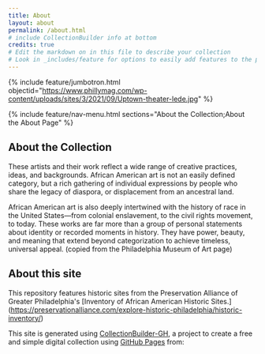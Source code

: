 ```yaml
---
title: About
layout: about
permalink: /about.html
# include CollectionBuilder info at bottom
credits: true
# Edit the markdown on in this file to describe your collection
# Look in _includes/feature for options to easily add features to the page
---
```


{% include feature/jumbotron.html objectid="https://www.phillymag.com/wp-content/uploads/sites/3/2021/09/Uptown-theater-lede.jpg" %}

{% include feature/nav-menu.html sections="About the Collection;About the About Page" %}

## About the Collection

These artists and their work reflect a wide range of creative practices, ideas, and backgrounds. African American art is not an easily defined category, but a rich gathering of individual expressions by people who share the legacy of diaspora, or displacement from an ancestral land.

African American art is also deeply intertwined with the history of race in the United States—from colonial enslavement, to the civil rights movement, to today. These works are far more than a group of personal statements about identity or recorded moments in history. They have power, beauty, and meaning that extend beyond categorization to achieve timeless, universal appeal.
		(copied from the Philadelphia Museum of Art page)


## About this site
This repository features historic sites from the Preservation Alliance of Greater Philadelphia's [Inventory of African American Historic Sites.] (https://preservationalliance.com/explore-historic-philadelphia/historic-inventory/)

This site is generated using [CollectionBuilder-GH](https://collectionbuilding.github.io/gh/), a project to create a free and simple digital collection using [GitHub Pages](https://pages.github.com/) from: 


<!-- IMPORTANT!!! DELETE this comment and the include below when you are finished editing this page for your collection. The include below introduces about page features. They will show up on your collection's about page until you delete it.  -->

